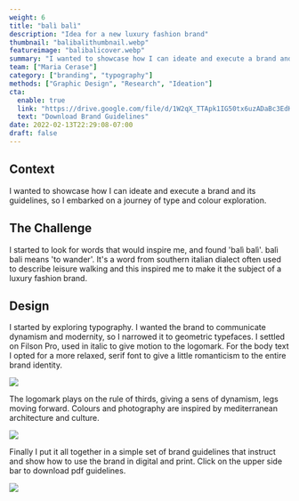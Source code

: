 ```yaml
---
weight: 6
title: "balì balì"
description: "Idea for a new luxury fashion brand"
thumbnail: "balibalithumbnail.webp"
featureimage: "balibalicover.webp"
summary: "I wanted to showcase how I can ideate and execute a brand and its guidelines"
team: ["Maria Cerase"]
category: ["branding", "typography"]
methods: ["Graphic Design", "Research", "Ideation"]
cta:
  enable: true
  link: "https://drive.google.com/file/d/1W2qX_TTApk1IG50tx6uzADaBc3EdKaMn/view?usp=sharing"
  text: "Download Brand Guidelines"
date: 2022-02-13T22:29:08-07:00
draft: false
---
```


## Context

I wanted to showcase how I can ideate and execute a brand and its guidelines, so I embarked on a journey of type and colour exploration.

## The Challenge

I started to look for words that would inspire me, and found 'balì balì'. balì bali means 'to wander'. It's a word from southern italian dialect often used to describe leisure walking and this inspired me to make it the subject of a luxury fashion brand.

## Design

I started by exploring typography. I wanted the brand to communicate dynamism and modernity, so I narrowed it to geometric typefaces. I settled on Filson Pro, used in italic to give motion to the logomark. For the body text I opted for a more relaxed, serif font to give a little romanticism to the entire brand identity.

![](/works/balibali/Typography.webp)


The logomark plays on the rule of thirds, giving a sens of dynamism, legs moving forward. Colours and photography are inspired by mediterranean architecture and culture.


![](/works/balibali/Logo.webp)

Finally I put it all together in a simple set of brand guidelines that instruct and show how to use the brand in digital and print.
Click on the upper side bar to download pdf guidelines.

![](/works/balibali/LuxuryBrandBaliBali.webp)


